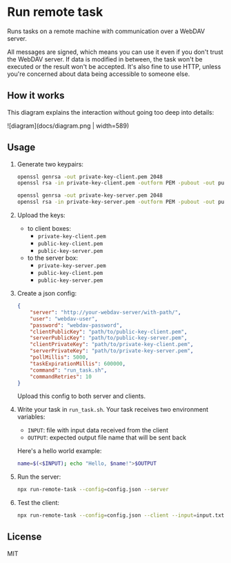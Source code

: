 # Run remote task

Runs tasks on a remote machine with communication over a WebDAV server.

All messages are signed, which means you can use it even if you don't trust the WebDAV server. 
If data is modified in between, the task won't be executed or the result won't be accepted.
It's also fine to use HTTP, unless you're concerned about data being accessible to someone else.

## How it works

This diagram explains the interaction without going too deep into details:

![diagram](docs/diagram.png | width=589)

## Usage

1. Generate two keypairs:

    ```sh
    openssl genrsa -out private-key-client.pem 2048
    openssl rsa -in private-key-client.pem -outform PEM -pubout -out public-key-client.pem
    
    openssl genrsa -out private-key-server.pem 2048
    openssl rsa -in private-key-server.pem -outform PEM -pubout -out public-key-server.pem
    ```

2. Upload the keys:

    * to client boxes:
        * `private-key-client.pem`
        * `public-key-client.pem`
        * `public-key-server.pem`
    * to the server box:
        * `private-key-server.pem`
        * `public-key-client.pem`
        * `public-key-server.pem`

3. Create a json config:

    ```json
    {
        "server": "http://your-webdav-server/with-path/",
        "user": "webdav-user",
        "password": "webdav-password",
        "clientPublicKey": "path/to/public-key-client.pem",
        "serverPublicKey": "path/to/public-key-server.pem",
        "clientPrivateKey": "path/to/private-key-client.pem",
        "serverPrivateKey": "path/to/private-key-server.pem",
        "pollMillis": 5000,
        "taskExpirationMillis": 600000,
        "command": "run_task.sh",
        "commandRetries": 10
    }
    ```
   
   Upload this config to both server and clients.

4. Write your task in `run_task.sh`. Your task receives two environment variables: 
    * `INPUT`: file with input data received from the client
    * `OUTPUT`: expected output file name that will be sent back

    Here's a hello world example:
    
    ```sh
    name=$(<$INPUT); echo "Hello, $name!">$OUTPUT
    ```

5. Run the server:

    ```sh
    npx run-remote-task --config=config.json --server
    ```

6. Test the client:

    ```sh
   npx run-remote-task --config=config.json --client --input=input.txt
    ```

## License

MIT
